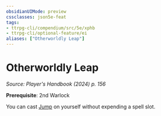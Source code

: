 ```yaml
---
obsidianUIMode: preview
cssclasses: json5e-feat
tags:
- ttrpg-cli/compendium/src/5e/xphb
- ttrpg-cli/optional-feature/ei
aliases: ["Otherworldly Leap"]
---
```

# Otherworldly Leap
*Source: Player's Handbook (2024) p. 156*  

**Prerequisite**: 2nd Warlock

You can cast [Jump](3-Compendium/spells/jump-xphb.md) on yourself without expending a spell slot.